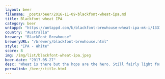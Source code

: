 ```yaml
---
layout: beer
filename: _posts/beer/2016-11-09-blackfont-wheat-ipa.md
title: Blackfont wheat IPA
category: beer
untappd: "https://untappd.com/b/blackfont-brewhouse-wheat-ipa-mk-i/1331486"
country: "Australia"
brewery: "BlackFont Brewhouse"
breweryURL: "/brewery/blackfont-brewhouse.html"
style: "IPA - White"
score: 8
img: /img/list/blackfont-wheat-ipa.jpeg
beer-date: "2017-05-27"
desc: "Wheat is there but the hops are the hero. Still fairly light for an IPA and somehow the bitterness barely comes through"
permalink: /beer/:title.html
---
```

